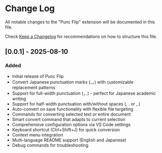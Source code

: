 # Change Log

All notable changes to the "Punc Flip" extension will be documented in this file.

Check [Keep a Changelog](http://keepachangelog.com/) for recommendations on how to structure this file.

## [0.0.1] - 2025-08-10

### Added
- Initial release of Punc Flip
- Convert Japanese punctuation marks (、。) with customizable replacement patterns
- Support for full-width punctuation (，．) - perfect for Japanese academic writing
- Support for half-width punctuation with/without spaces (, . or ,.)
- Auto-convert on save functionality with flexible file targeting
- Commands for converting selected text or entire document
- Smart convert command that adapts to current selection
- Comprehensive configuration options via VS Code settings
- Keyboard shortcut (Ctrl+Shift+J) for quick conversion
- Context menu integration
- Multi-language README support (English and Japanese)
- Debug commands for troubleshooting